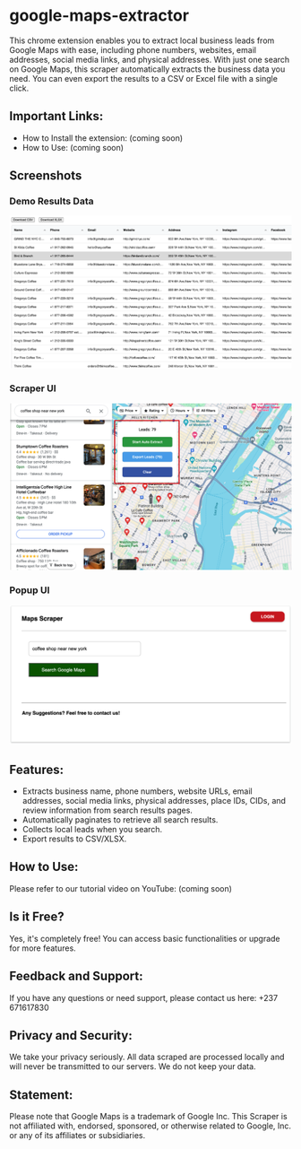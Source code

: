 # google-maps-extractor

This chrome extension enables you to extract local business leads from Google Maps with ease, including phone numbers, websites, email addresses, social media links, and physical addresses. With just one search on Google Maps, this scraper automatically extracts the business data you need. You can even export the results to a CSV or Excel file with a single click.

## Important Links:

- How to Install the extension: (coming soon)
- How to Use:  (coming soon)

## Screenshots

### Demo Results Data

![Demo Data Results](./screenshot/demo_data.png)

### Scraper UI

![Scraper UI](./screenshot/ui.png)

### Popup UI

![Popup UI](./screenshot/popup.png)

## Features:

- Extracts business name, phone numbers, website URLs, email addresses, social media links, physical addresses, place IDs, CIDs, and review information from search results pages.
- Automatically paginates to retrieve all search results.
- Collects local leads when you search.
- Export results to CSV/XLSX.

## How to Use:

Please refer to our tutorial video on YouTube:  (coming soon)
## Is it Free?

Yes, it's completely free! You can access basic functionalities or upgrade for more features.

## Feedback and Support:

If you have any questions or need support, please contact us here: +237 671617830
## Privacy and Security:

We take your privacy seriously. All data scraped are processed locally and will never be transmitted to our servers. We do not keep your data.

## Statement:

Please note that Google Maps is a trademark of Google Inc. This Scraper is not affiliated with, endorsed, sponsored, or otherwise related to Google, Inc. or any of its affiliates or subsidiaries.
